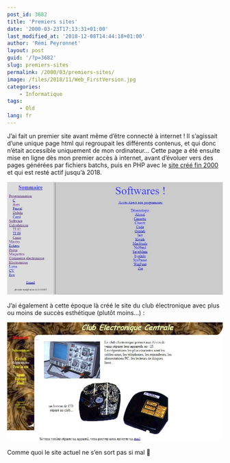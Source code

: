 ```yaml
---
post_id: 3682
title: 'Premiers sites'
date: '2000-03-23T17:13:31+01:00'
last_modified_at: '2018-12-08T14:44:18+01:00'
author: 'Rémi Peyronnet'
layout: post
guid: '/?p=3682'
slug: premiers-sites
permalink: /2000/03/premiers-sites/
image: /files/2018/11/Web_FirstVersion.jpg
categories:
    - Informatique
tags:
    - Old
lang: fr
---
```


J’ai fait un premier site avant même d’être connecté à internet ! Il s’agissait d’une unique page html qui regroupait les différents contenus, et qui donc n’était accessible uniquement de mon ordinateur… Cette page a été ensuite mise en ligne dès mon premier accès à internet, avant d’évoluer vers des pages générées par fichiers batchs, puis en PHP avec le [site créé fin 2000](/2000/11/site/) et qui est resté actif jusqu’à 2018.

![](/files/2018/11/Web_FirstVersion.jpg)

J’ai également à cette époque là créé le site du club électronique avec plus ou moins de succès esthétique (plutôt moins…) :

![](/files/2018/11/ClubElec.jpg)

Comme quoi le site actuel ne s’en sort pas si mal 🙂